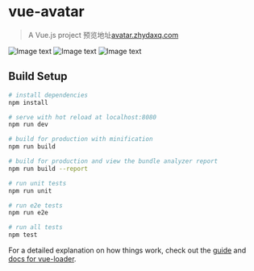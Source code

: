 # vue-avatar

> A Vue.js project 预览地址[avatar.zhydaxq.com](https://avatar.zhydaxq.com/)

![Image text](https://raw.githubusercontent.com/zhydaxq/vue-avatar/master/src/assets/images/github1.jpg)
![Image text](https://raw.githubusercontent.com/zhydaxq/vue-avatar/master/src/assets/images/github2.jpg)
![Image text](https://raw.githubusercontent.com/zhydaxq/vue-avatar/master/src/assets/images/github3.jpg)

## Build Setup

``` bash
# install dependencies
npm install

# serve with hot reload at localhost:8080
npm run dev

# build for production with minification
npm run build

# build for production and view the bundle analyzer report
npm run build --report

# run unit tests
npm run unit

# run e2e tests
npm run e2e

# run all tests
npm test
```

For a detailed explanation on how things work, check out the [guide](http://vuejs-templates.github.io/webpack/) and [docs for vue-loader](http://vuejs.github.io/vue-loader).
